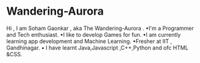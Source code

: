 # Wandering-Aurora
Hi , I am Soham Gaonkar , aka The Wandering-Aurora .
•I'm a Programmer and Tech enthusiast.
•I like to develop Games for fun.
•I am currently learning app development and Machine Learning.
•Fresher at IIT , Gandhinagar.
• I have learnt Java,Javascript ,C++,Python and ofc HTML &CSS.
